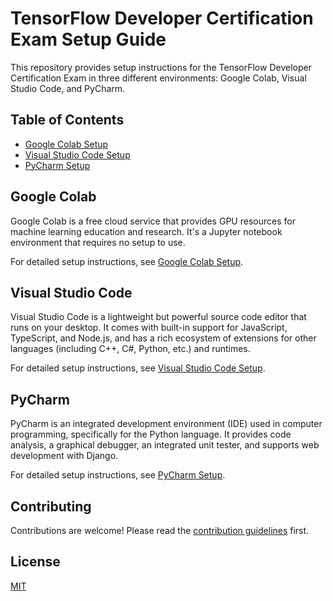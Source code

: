 # TensorFlow Developer Certification Exam Setup Guide

This repository provides setup instructions for the TensorFlow Developer Certification Exam in three different environments: Google Colab, Visual Studio Code, and PyCharm.

## Table of Contents

- [Google Colab Setup](./Colab/setup_instructions.ipynb)
- [Visual Studio Code Setup](./VSCode/setup_instructions.ipynb)
- [PyCharm Setup](./PyCharm/setup_instructions.ipynb)

## Google Colab

Google Colab is a free cloud service that provides GPU resources for machine learning education and research. It's a Jupyter notebook environment that requires no setup to use.

For detailed setup instructions, see [Google Colab Setup](./Colab/setup_instructions.ipynb).

## Visual Studio Code

Visual Studio Code is a lightweight but powerful source code editor that runs on your desktop. It comes with built-in support for JavaScript, TypeScript, and Node.js, and has a rich ecosystem of extensions for other languages (including C++, C#, Python, etc.) and runtimes.

For detailed setup instructions, see [Visual Studio Code Setup](./VSCode/setup_instructions.ipynb).

## PyCharm

PyCharm is an integrated development environment (IDE) used in computer programming, specifically for the Python language. It provides code analysis, a graphical debugger, an integrated unit tester, and supports web development with Django.

For detailed setup instructions, see [PyCharm Setup](./PyCharm/setup_instructions.ipynb).

## Contributing

Contributions are welcome! Please read the [contribution guidelines](CONTRIBUTING.md) first.

## License

[MIT](LICENSE.md)